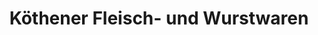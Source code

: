 ---
title: "Köthener Fleisch- und Wurstwaren"
url: /radegast/koethener-fleisch-und-wurstwaren/
shop: Metzgerei
---